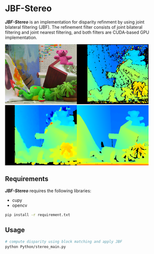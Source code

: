 # JBF-Stereo
***JBF-Stereo*** is an implementation for disparity refinment by using joint bilateral filtering (JBF).
The refinement filter consists of joint bilateral filtering and joint nearest filtering, and both filters are CUDA-based GPU implementation.

<img src="data/teddy/im2.png" width="237px"/><img src="imgs/disparity_block_matching.png" width="237px"/><img src="imgs/disparity_refined.png" width="237px"/><img src="imgs/disparity_gt.png" width="237px"/>

## Requirements
***JBF-Stereo*** requires the following libraries:
+ cupy
+ opencv
```sh
pip install -r requirement.txt
```

## Usage
```sh
# compute disparity using block matching and apply JBF
python Python/stereo_main.py
